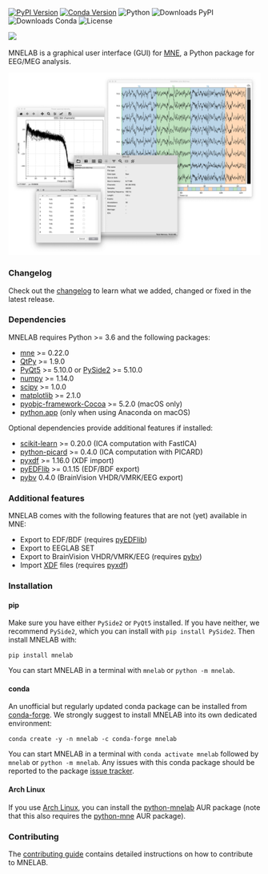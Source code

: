 [![PyPI Version](https://img.shields.io/pypi/v/mnelab)](https://pypi.org/project/mnelab/)
[![Conda Version](https://img.shields.io/conda/vn/conda-forge/mnelab)](https://anaconda.org/conda-forge/mnelab)
![Python](https://img.shields.io/badge/python-3.6&ndash;3.9-green.svg)
![Downloads PyPI](https://img.shields.io/pypi/dm/mnelab?color=blue&label=downloads%20pypi)
![Downloads Conda](https://img.shields.io/conda/dn/conda-forge/mnelab?color=blue&label=downloads%20conda)
![License](https://img.shields.io/github/license/cbrnr/mnelab)

![](https://raw.githubusercontent.com/cbrnr/mnelab/main/mnelab/images/mnelab_logo.png)

MNELAB is a graphical user interface (GUI) for [MNE](https://github.com/mne-tools/mne-python), a Python package for EEG/MEG analysis.

![](https://raw.githubusercontent.com/cbrnr/mnelab/main/mnelab.png)

### Changelog
Check out the [changelog](https://github.com/cbrnr/mnelab/blob/main/CHANGELOG.md) to learn what we added, changed or fixed in the latest release.

### Dependencies
MNELAB requires Python >= 3.6 and the following packages:
- [mne](https://github.com/mne-tools/mne-python) >= 0.22.0
- [QtPy](https://github.com/spyder-ide/qtpy) >= 1.9.0
- [PyQt5](https://www.riverbankcomputing.com/software/pyqt/download5) >= 5.10.0 or [PySide2](https://www.qt.io/qt-for-python) >= 5.10.0
- [numpy](http://www.numpy.org/) >= 1.14.0
- [scipy](https://www.scipy.org/scipylib/index.html) >= 1.0.0
- [matplotlib](https://matplotlib.org/) >= 2.1.0
- [pyobjc-framework-Cocoa](https://pyobjc.readthedocs.io/en/latest/) >= 5.2.0 (macOS only)
- [python.app](https://anaconda.org/anaconda/python.app) (only when using Anaconda on macOS)

Optional dependencies provide additional features if installed:
- [scikit-learn](https://scikit-learn.org/stable/) >= 0.20.0 (ICA computation with FastICA)
- [python-picard](https://pierreablin.github.io/picard/) >= 0.4.0 (ICA computation with PICARD)
- [pyxdf](https://github.com/xdf-modules/xdf-Python) >= 1.16.0 (XDF import)
- [pyEDFlib](https://github.com/holgern/pyedflib) >= 0.1.15 (EDF/BDF export)
- [pybv](https://github.com/bids-standard/pybv) 0.4.0 (BrainVision VHDR/VMRK/EEG export)

### Additional features
MNELAB comes with the following features that are not (yet) available in MNE:
- Export to EDF/BDF (requires [pyEDFlib](https://github.com/holgern/pyedflib))
- Export to EEGLAB SET
- Export to BrainVision VHDR/VMRK/EEG (requires [pybv](https://github.com/bids-standard/pybv))
- Import [XDF](https://github.com/sccn/xdf/wiki/Specifications) files (requires [pyxdf](https://github.com/xdf-modules/xdf-Python))

### Installation
#### pip
Make sure you have either `PySide2` or `PyQt5` installed. If you have neither, we recommend `PySide2`, which you can install with `pip install PySide2`. Then install MNELAB with:

```
pip install mnelab
```

You can start MNELAB in a terminal with `mnelab` or `python -m mnelab`.

#### conda
An unofficial but regularly updated conda package can be installed from [conda-forge](https://conda-forge.org/).
We strongly suggest to install MNELAB into its own dedicated environment:

```
conda create -y -n mnelab -c conda-forge mnelab
```

You can start MNELAB in a terminal with `conda activate mnelab` followed by `mnelab` or `python -m mnelab`. Any issues with this conda package should be reported to the package [issue tracker](https://github.com/conda-forge/mnelab-feedstock/issues).

#### Arch Linux
If you use [Arch Linux](https://www.archlinux.org/), you can install the [python-mnelab](https://aur.archlinux.org/packages/python-mnelab/) AUR package (note that this also requires the [python-mne](https://aur.archlinux.org/packages/python-mne/) AUR package).

### Contributing
The [contributing guide](https://github.com/cbrnr/mnelab/blob/main/CONTRIBUTING.md) contains detailed instructions on how to contribute to MNELAB.
